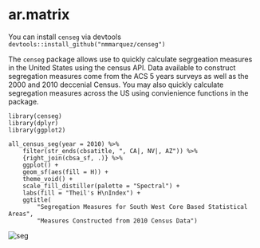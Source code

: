 # ar.matrix

You can install `censeg` via devtools `devtools::install_github("nmmarquez/censeg")`  

The `censeg` package allows use to quickly calculate segrgeation measures in the United States using the census API. Data available to construct segregation measures come from the ACS 5 years surveys as well as the 2000 and 2010 deccenial Census. You may also quickly calculate segregation measures across the US using convienience functions in the package. 

```
library(censeg)
library(dplyr)
library(ggplot2)

all_census_seg(year = 2010) %>%
    filter(str_ends(cbsatitle, ", CA|, NV|, AZ")) %>%
    {right_join(cbsa_sf, .)} %>%
    ggplot() +
    geom_sf(aes(fill = H)) +
    theme_void() +
    scale_fill_distiller(palette = "Spectral") +
    labs(fill = "Theil's H\nIndex") +
    ggtitle(
        "Segregation Measures for South West Core Based Statistical Areas",
        "Measures Constructed from 2010 Census Data")
```

![seg](https://i.imgur.com/aG5sh81.png "SW Segregation")

